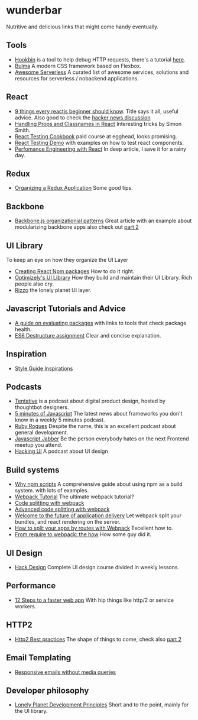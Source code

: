 # wunderbar
Nutritive and delicious links that might come handy eventually.  

## Tools  
* [Hookbin](https://hookbin.com/) is a tool to help debug HTTP requests, there's a tutorial [here](https://css-tricks.com/hookbin-capture-inspect-http-requests/).
* [Bulma](http://bulma.io/) A modern CSS framework based on Flexbox.  
* [Awesome Serverless](https://github.com/anaibol/awesome-serverless) A curated list of awesome services, solutions and resources for serverless / nobackend applications.  

## React
* [9 things every reactjs beginner should know](https://camjackson.net/post/9-things-every-reactjs-beginner-should-know). Title says it all, useful advice. Also good to check the [hacker news discussion](https://news.ycombinator.com/item?id=10962784)    
* [Handling Props and Classnames in React](http://simonsmith.io/handling-props-and-classnames-in-react/) Interesting tricks by Simon Smith.  
* [React Testing Cookbook](https://egghead.io/series/react-testing-cookbook) paid course at egghead, looks promising.  
* [React Testing Demo](https://github.com/ruanyf/react-testing-demo) with examples on how to test react components.  
* [Perfomance Engineering with React](http://benchling.engineering/performance-engineering-with-react/) In deep article, I save it for a rainy day.  

## Redux  
* [Organizing a Redux Application](http://jaysoo.ca/2016/02/28/organizing-redux-application/) Some good tips.  

## Backbone  
* [Backbone.js organizationial patterns](https://www.foraker.com/blog/backbone-js-organizational-patterns) Great article with an example about modularizing backbone apps also check out [part 2](https://www.foraker.com/blog/backbone-js-organizational-patterns-part-ii)   


## UI Library  
To keep an eye on how they organize the UI Layer
* [Creating React Npm packages](http://julian.io/creating-react-npm-packages-with-es2015/) How to do it right.  
* [Optimizely's UI Library](https://css-tricks.com/optimizelys-ui-library-oui-2-of-2/) How they build and maintain their UI Library. Rich people also cry.  
* [Rizzo](https://github.com/lonelyplanet/rizzo) the lonely planet UI layer.


## Javascript Tutorials and Advice    
* [A guide on evaluating
  packages](http://bytearcher.com/articles/evaluating-packages-1-check-community/)
with links to tools that check package health.  
* [ES6 Destructure assignment](http://krasimirtsonev.com/blog/article/constructive-destructuring-es6-assignment) Clear and concise explanation.  

## Inspiration  
* [Style Guide Inspirations](https://medium.com/muzli-design-inspiration/style-guide-inspirations-dfb77c4bb13b#.67nvwq6em)  

## Podcasts  
* [Tentative](http://tentative.fm/) is a podcast about digital product design, hosted by thoughtbot designers.  
* [5 minutes of Javascript](https://fivejs.codeschool.com/) The latest news about frameworks you don't know in a weekly 5 minutes podcast.  
* [Ruby Rogues](https://devchat.tv/ruby-rogues/) Despite the name, this is an excellent podcast about general development.  
* [Javascript Jabber](https://devchat.tv/js-jabber/) Be the person everybody hates on the next Frontend meetup you attend.  
* [Hacking UI](https://hackingui.com/) A podcast about UI design

## Build systems
* [Why npm scripts](https://css-tricks.com/why-npm-scripts/) A comprehensive guide about using npm as a build system. with lots of examples.
* [Webpack Tutorial](https://github.com/AriaFallah/WebpackTutorial) The ultimate webpack tutorial?  
* [Code splitting with webpack](http://jonathancreamer.com/webpack-code-splitting-with-es6-and-babel-6/)
* [Advanced code splitting with webpack](http://jonathancreamer.com/advanced-webpack-part-2-code-splitting/)
* [Welcome to the future of application delivery](https://medium.com/@ryanflorence/welcome-to-future-of-web-application-delivery-9750b7564d9f#.udeq8q7jo) Let webpack split your bundles, and react rendering on the server.  
* [How to split your apps by routes with Webpack](https://medium.com/@somebody32/how-to-split-your-apps-by-routes-with-webpack-36b7a8a6231#.h0je6uawf) Excellent how to.  
* [From require to webpack: the how](https://gist.github.com/xjamundx/b1c800e9282e16a6a18e) How some guy did it.  

## UI Design  
* [Hack Design](https://hackdesign.org/) Complete UI design course divided in weekly lessons.  

## Performance  
* [12 Steps to a faster web app](https://auth0.com/blog/2016/02/22/12-steps-to-a-faster-web-app/) With hip things like http/2 or service workers.  

## HTTP2  
* [Http2 Best practices](https://blog.newrelic.com/2016/02/09/http2-best-practices-web-performance/) The shape of things to come, check also [part 2](https://blog.newrelic.com/2016/02/17/http2-production/)

## Email Templating  
* [Responsive emails without media queries](https://medium.freecodecamp.com/the-fab-four-technique-to-create-responsive-emails-without-media-queries-baf11fdfa848#.1nzrzt15x)

## Developer philosophy  
* [Lonely Planet Development Principles](http://rizzo.lonelyplanet.com/documentation/general/development-principles) Short and to the point, mainly for the UI library.  
